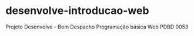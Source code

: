 # desenvolve-introducao-web
 Projeto Desenvolve - Bom Despacho 
 Programação básica Web 
 PDBD 0053
 
